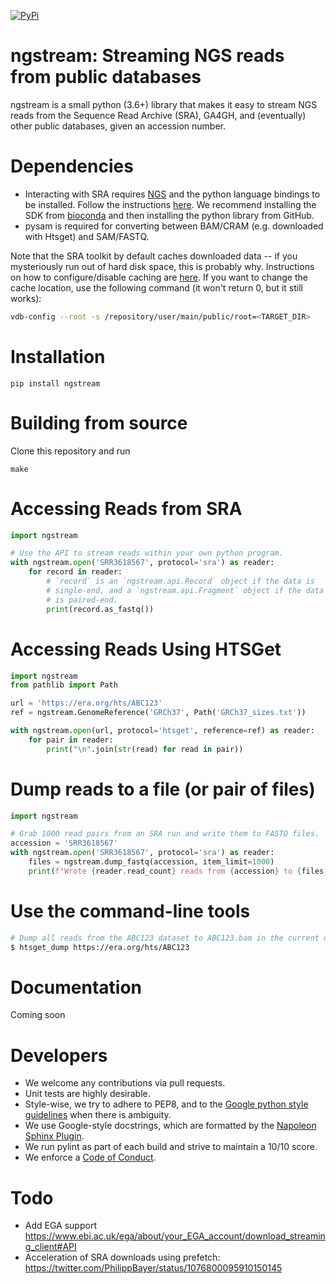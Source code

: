 [![PyPi](https://img.shields.io/pypi/v/ngstream.svg?branch=master)](https://pypi.python.org/pypi/ngstream)

# ngstream: Streaming NGS reads from public databases

ngstream is a small python (3.6+) library that makes it easy to stream NGS reads from the Sequence Read Archive (SRA), GA4GH, and (eventually) other public databases, given an accession number.

# Dependencies

* Interacting with SRA requires [NGS](https://github.com/ncbi/ngs) and the python language bindings to be installed. Follow the instructions [here](https://github.com/ncbi/ngs/wiki/Building-and-Installing-from-Source). We recommend installing the SDK from [bioconda](https://bioconda.github.io/recipes/ncbi-ngs-sdk/README.html) and then installing the python library from GitHub.
* pysam is required for converting between BAM/CRAM (e.g. downloaded with Htsget) and SAM/FASTQ.

Note that the SRA toolkit by default caches downloaded data -- if you mysteriously run out of hard disk space, this is probably why. Instructions on how to configure/disable caching are [here](https://github.com/ncbi/sra-tools/wiki/Toolkit-Configuration). If you want to change the cache location, use the following command (it won't return 0, but it still works):

```bash
vdb-config --root -s /repository/user/main/public/root=<TARGET_DIR>
```

# Installation

```
pip install ngstream
```

# Building from source

Clone this repository and run

```
make
```

# Accessing Reads from SRA

```python
import ngstream

# Use the API to stream reads within your own python program.
with ngstream.open('SRR3618567', protocol='sra') as reader:
    for record in reader:
        # `record` is an `ngstream.api.Record` object if the data is
        # single-end, and a `ngstream.api.Fragment` object if the data
        # is paired-end.
        print(record.as_fastq())
```

# Accessing Reads Using HTSGet

```python
import ngstream
from pathlib import Path

url = 'https://era.org/hts/ABC123'
ref = ngstream.GenomeReference('GRCh37', Path('GRCh37_sizes.txt'))

with ngstream.open(url, protocol='htsget', reference=ref) as reader:
    for pair in reader:
        print("\n".join(str(read) for read in pair))
```

# Dump reads to a file (or pair of files)

```python
import ngstream

# Grab 1000 read pairs from an SRA run and write them to FASTQ files.
accession = 'SRR3618567'
with ngstream.open('SRR3618567', protocol='sra') as reader:
    files = ngstream.dump_fastq(accession, item_limit=1000)
    print(f"Wrote {reader.read_count} reads from {accession} to {files[0]}, {files[1]}")
```

# Use the command-line tools

```bash
# Dump all reads from the ABC123 dataset to ABC123.bam in the current directory.
$ htsget_dump https://era.org/hts/ABC123
```

# Documentation

Coming soon

# Developers

* We welcome any contributions via pull requests.
* Unit tests are highly desirable.
* Style-wise, we try to adhere to PEP8, and to the [Google python style guidelines](https://google.github.io/styleguide/pyguide.html) when there is ambiguity.
* We use Google-style docstrings, which are formatted by the [Napoleon Sphinx Plugin](https://pypi.python.org/pypi/sphinxcontrib-napoleon).
* We run pylint as part of each build and strive to maintain a 10/10 score.
* We enforce a [Code of Conduct](CODE_OF_CONDUCT.md).

# Todo

* Add EGA support https://www.ebi.ac.uk/ega/about/your_EGA_account/download_streaming_client#API
* Acceleration of SRA downloads using prefetch: https://twitter.com/PhilippBayer/status/1076800095910150145